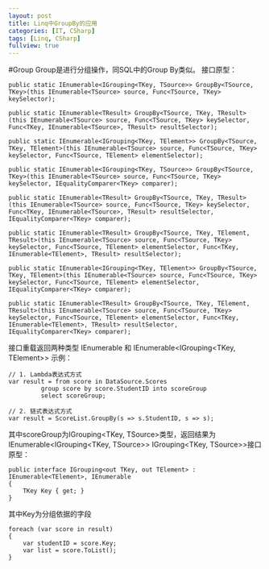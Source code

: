```yaml
---
layout: post
title: Linq中GroupBy的应用
categories: [IT, CSharp]
tags: [Linq, CSharp]
fullview: true
---
```


#Group
Group是进行分组操作，同SQL中的Group By类似。
接口原型：

	public static IEnumerable<IGrouping<TKey, TSource>> GroupBy<TSource, TKey>(this IEnumerable<TSource> source, Func<TSource, TKey> keySelector);

	public static IEnumerable<TResult> GroupBy<TSource, TKey, TResult>(this IEnumerable<TSource> source, Func<TSource, TKey> keySelector, Func<TKey, IEnumerable<TSource>, TResult> resultSelector);

	public static IEnumerable<IGrouping<TKey, TElement>> GroupBy<TSource, TKey, TElement>(this IEnumerable<TSource> source, Func<TSource, TKey> keySelector, Func<TSource, TElement> elementSelector);

	public static IEnumerable<IGrouping<TKey, TSource>> GroupBy<TSource, TKey>(this IEnumerable<TSource> source, Func<TSource, TKey> keySelector, IEqualityComparer<TKey> comparer);

	public static IEnumerable<TResult> GroupBy<TSource, TKey, TResult>(this IEnumerable<TSource> source, Func<TSource, TKey> keySelector, Func<TKey, IEnumerable<TSource>, TResult> resultSelector, IEqualityComparer<TKey> comparer);

	public static IEnumerable<TResult> GroupBy<TSource, TKey, TElement, TResult>(this IEnumerable<TSource> source, Func<TSource, TKey> keySelector, Func<TSource, TElement> elementSelector, Func<TKey, IEnumerable<TElement>, TResult> resultSelector);

	public static IEnumerable<IGrouping<TKey, TElement>> GroupBy<TSource, TKey, TElement>(this IEnumerable<TSource> source, Func<TSource, TKey> keySelector, Func<TSource, TElement> elementSelector, IEqualityComparer<TKey> comparer);

	public static IEnumerable<TResult> GroupBy<TSource, TKey, TElement, TResult>(this IEnumerable<TSource> source, Func<TSource, TKey> keySelector, Func<TSource, TElement> elementSelector, Func<TKey, IEnumerable<TElement>, TResult> resultSelector, IEqualityComparer<TKey> comparer);

接口重载返回两种类型 IEnumerable<TResult> 和 IEnumerable<IGrouping<TKey, TElement>>
示例：


	// 1. Lambda表达式方式
	var result = from score in DataSource.Scores 
             group score by score.StudentID into scoreGroup 
             select scoreGroup;

    // 2. 链式表达式方式
    var result = ScoreList.GroupBy(s => s.StudentID, s => s);

其中scoreGroup为IGrouping<TKey, TSource>类型，返回结果为IEnumerable<IGrouping<TKey, TSource>>
IGrouping<TKey, TSource>>接口原型：

	public interface IGrouping<out TKey, out TElement> : IEnumerable<TElement>, IEnumerable
    {
        TKey Key { get; }
    }

其中Key为分组依据的字段

	foreach (var score in result)
	{
		var studentID = score.Key;
		var list = score.ToList();
	}

